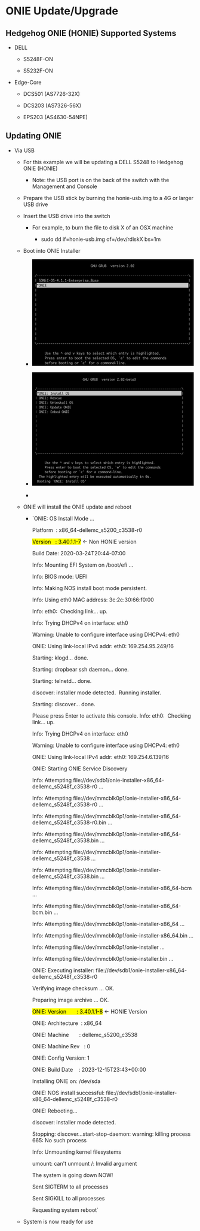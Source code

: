 # ONIE Update/Upgrade

## Hedgehog ONIE (HONIE) Supported Systems

* DELL

  * S5248F-ON

  * S5232F-ON

* Edge-Core

  * DCS501 (AS7726-32X)

  * DCS203 (AS7326-56X)

  * EPS203 (AS4630-54NPE)

## Updating ONIE

* Via USB

  * For this example we will be updating a DELL S5248 to Hedgehog ONIE (HONIE)

    * Note: the USB port is on the back of the switch with the Management and Console

  * Prepare the USB stick by burning the honie-usb.img to a 4G or larger USB drive

  * Insert the USB drive into the switch

    * For example, to burn the file to disk X of an OSX machine

      * sudo dd if=honie-usb.img of=/dev/rdiskX bs=1m

  * Boot into ONIE Installer

    * ![](./onie-update-grub-onie.png)

    * ![](./onie-update-onie-install.png)

    *

  * ONIE will install the ONIE update and reboot

    * `ONIE: OS Install Mode ...

      Platform  : x86_64-dellemc_s5200_c3538-r0

      <mark>Version   : 3.40.1.1-7</mark> <- Non HONIE version

      Build Date: 2020-03-24T20:44-07:00

      Info: Mounting EFI System on /boot/efi ...

      Info: BIOS mode: UEFI

      Info: Making NOS install boot mode persistent.

      Info: Using eth0 MAC address: 3c:2c:30:66:f0:00

      Info: eth0:  Checking link... up.

      Info: Trying DHCPv4 on interface: eth0

      Warning: Unable to configure interface using DHCPv4: eth0

      ONIE: Using link-local IPv4 addr: eth0: 169.254.95.249/16

      Starting: klogd... done.

      Starting: dropbear ssh daemon... done.

      Starting: telnetd... done.

      discover: installer mode detected.  Running installer.

      Starting: discover... done.

      Please press Enter to activate this console. Info: eth0:  Checking link... up.

      Info: Trying DHCPv4 on interface: eth0

      Warning: Unable to configure interface using DHCPv4: eth0

      ONIE: Using link-local IPv4 addr: eth0: 169.254.6.139/16

      ONIE: Starting ONIE Service Discovery

      Info: Attempting file://dev/sdb1/onie-installer-x86_64-dellemc_s5248f_c3538-r0 ...

      Info: Attempting file://dev/mmcblk0p1/onie-installer-x86_64-dellemc_s5248f_c3538-r0 ...

      Info: Attempting file://dev/mmcblk0p1/onie-installer-x86_64-dellemc_s5248f_c3538-r0.bin ...

      Info: Attempting file://dev/mmcblk0p1/onie-installer-x86_64-dellemc_s5248f_c3538.bin ...

      Info: Attempting file://dev/mmcblk0p1/onie-installer-dellemc_s5248f_c3538 ...

      Info: Attempting file://dev/mmcblk0p1/onie-installer-dellemc_s5248f_c3538.bin ...

      Info: Attempting file://dev/mmcblk0p1/onie-installer-x86_64-bcm ...

      Info: Attempting file://dev/mmcblk0p1/onie-installer-x86_64-bcm.bin ...

      Info: Attempting file://dev/mmcblk0p1/onie-installer-x86_64 ...

      Info: Attempting file://dev/mmcblk0p1/onie-installer-x86_64.bin ...

      Info: Attempting file://dev/mmcblk0p1/onie-installer ...

      Info: Attempting file://dev/mmcblk0p1/onie-installer.bin ...

      ONIE: Executing installer: file://dev/sdb1/onie-installer-x86_64-dellemc_s5248f_c3538-r0

      Verifying image checksum ... OK.

      Preparing image archive ... OK.

      <mark>ONIE: Version       : 3.40.1.1-8</mark> <- HONIE Version

      ONIE: Architecture  : x86_64

      ONIE: Machine       : dellemc_s5200_c3538

      ONIE: Machine Rev   : 0

      ONIE: Config Version: 1

      ONIE: Build Date    : 2023-12-15T23:43+00:00

      Installing ONIE on: /dev/sda

      ONIE: NOS install successful: file://dev/sdb1/onie-installer-x86_64-dellemc_s5248f_c3538-r0

      ONIE: Rebooting...

      discover: installer mode detected.

      Stopping: discover...start-stop-daemon: warning: killing process 665: No such process

      Info: Unmounting kernel filesystems

      umount: can't unmount /: Invalid argument

      The system is going down NOW!

      Sent SIGTERM to all processes

      Sent SIGKILL to all processes

      Requesting system reboot`

  * System is now ready for use
